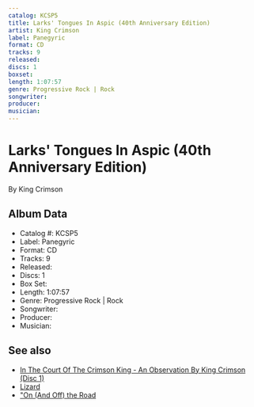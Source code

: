 ```yaml
---
catalog: KCSP5
title: Larks' Tongues In Aspic (40th Anniversary Edition)
artist: King Crimson
label: Panegyric
format: CD
tracks: 9
released: 
discs: 1
boxset: 
length: 1:07:57
genre: Progressive Rock | Rock
songwriter: 
producer: 
musician: 
---
```


# Larks' Tongues In Aspic (40th Anniversary Edition)

By King Crimson

## Album Data

- Catalog #: KCSP5
- Label: Panegyric
- Format: CD
- Tracks: 9
- Released: 
- Discs: 1
- Box Set: 
- Length: 1:07:57
- Genre: Progressive Rock | Rock
- Songwriter: 
- Producer: 
- Musician: 


## See also

- [In The Court Of The Crimson King - An Observation By King Crimson (Disc 1)](In_The_Court_Of_The_Crimson_King_-_An_Observation_By_King_Crimson_Disc_1.md)
- [Lizard](Lizard.md)
- ["On (And Off) the Road](On_And_Off_the_Road-_Studio__Live__Audio_and_Audio-Visual_1981-1984_Disc_1.md)
